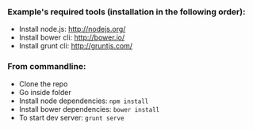 

### Example's required tools (installation in the following order):

- Install node.js: http://nodejs.org/
- Install bower cli: http://bower.io/
- Install grunt cli: http://gruntjs.com/ 

### From commandline:

- Clone the repo
- Go inside folder
- Install node dependencies: `npm install`
- Install bower dependencies: `bower install`
- To start dev server: `grunt serve`